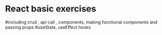 # React basic exercises
#including crud , api call , components, making functional components and passing props
#useState, useEffect hooks
